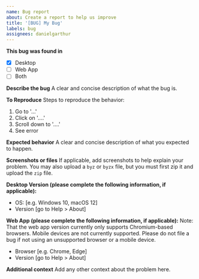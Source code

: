 ```yaml
---
name: Bug report
about: Create a report to help us improve
title: '[BUG] My Bug'
labels: bug
assignees: danielgarthur
---
```


**This bug was found in**

- [x] Desktop
- [ ] Web App
- [ ] Both

**Describe the bug**
A clear and concise description of what the bug is.

**To Reproduce**
Steps to reproduce the behavior:

1. Go to '...'
2. Click on '....'
3. Scroll down to '....'
4. See error

**Expected behavior**
A clear and concise description of what you expected to happen.

**Screenshots or files**
If applicable, add screenshots to help explain your problem. You may also upload a `byz` or `byzx` file, but you must first zip it and upload the `zip` file.

**Desktop Version (please complete the following information, if applicable):**

- OS: [e.g. Windows 10, macOS 12]
- Version [go to Help > About]

**Web App (please complete the following information, if applicable):**
Note: That the web app version currently only supports Chromium-based browsers. Mobile devices are not currently supported. Please do not file a bug if not using an unsupported browser or a mobile device.

- Browser [e.g. Chrome, Edge]
- Version [go to Help > About]

**Additional context**
Add any other context about the problem here.
